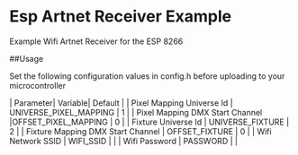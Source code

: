 # Esp Artnet Receiver Example

Example Wifi Artnet Receiver for the ESP 8266

##Usage

Set the following configuration values in config.h before uploading to your microcontroller

| Parameter| Variable| Default |
| Pixel Mapping Universe Id | UNIVERSE_PIXEL_MAPPING | 1 |
| Pixel Mapping DMX Start Channel |OFFSET_PIXEL_MAPPING | 0 | 
| Fixture Universe Id | UNIVERSE_FIXTURE | 2 |
| Fixture Mapping DMX Start Channel | OFFSET_FIXTURE | 0 | 
| Wifi Network SSID | WIFI_SSID |  |
| Wifi Password | PASSWORD |  |

